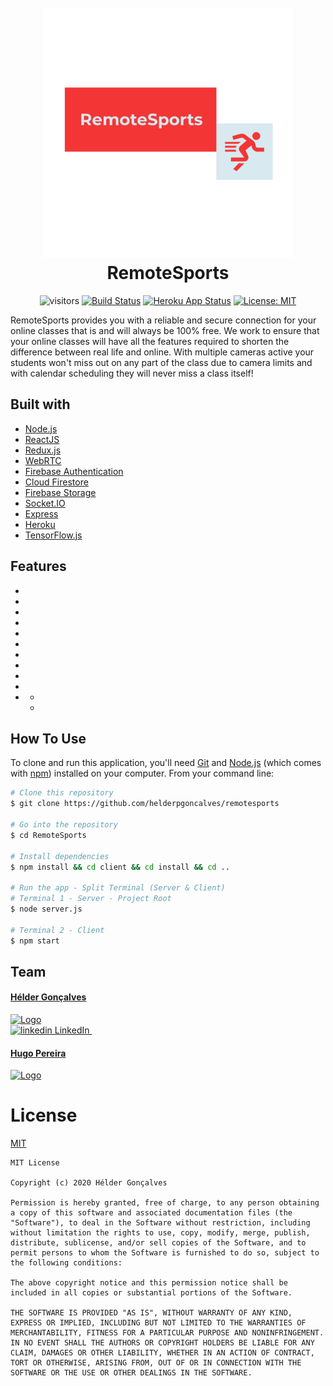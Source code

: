 <h1 align="center">
  <br>
  <a href="https://remotesports.herokuapp.com/"><img src="client/src/assets/logo_transparent.png" alt="RemoteSports" width="400"></a>
  <br>
  RemoteSports
</h1>

<div align="center">

![visitors](https://visitor-badge.glitch.me/badge?page_id=helderpgoncalves.remotesports)
[![Build Status](https://travis-ci.com/helderpgoncalves/RemoteSports.svg?branch=master)](https://travis-ci.com/helderpgoncalves/RemoteSports)
[![Heroku App Status](http://heroku-shields.herokuapp.com/remotesports)](https://remotesports.herokuapp.com/)
[![License: MIT](https://img.shields.io/badge/License-MIT-yellow.svg)](https://opensource.org/licenses/MIT)

</div>

<p>
RemoteSports provides you with a reliable and secure connection for your online classes that is and will always be 100% free. We work to ensure that your online classes will have all the features required to shorten the difference between real life and online. With multiple cameras active your students won't miss out on any part of the class due to camera limits and with calendar scheduling they will never miss a class itself!
</p>

## Built with

- [Node.js](https://nodejs.org/en/)
- [ReactJS](https://reactjs.org/docs/getting-started.html)
- [Redux.js](https://redux.js.org/introduction/getting-started)
- [WebRTC](https://webrtc.org) 
- [Firebase Authentication](https://firebase.google.com/docs/auth)
- [Cloud Firestore](https://firebase.google.com/docs/firestore)
- [Firebase Storage](https://firebase.google.com/docs/storage)
- [Socket.IO](https://socket.io/)
- [Express](https://expressjs.com/)
- [Heroku](https://www.heroku.com/)
- [TensorFlow.js](https://www.tensorflow.org/js)

##  Features

* 
* 
* 
* 
* 
* 
* 
* 
* 
* 
* 
  * 
  * 

## How To Use

To clone and run this application, you'll need [Git](https://git-scm.com) and [Node.js](https://nodejs.org/en/download/) (which comes with [npm](http://npmjs.com)) installed on your computer. From your command line:

```bash
# Clone this repository
$ git clone https://github.com/helderpgoncalves/remotesports

# Go into the repository
$ cd RemoteSports

# Install dependencies
$ npm install && cd client && cd install && cd ..

# Run the app - Split Terminal (Server & Client)
# Terminal 1 - Server - Project Root
$ node server.js

# Terminal 2 - Client
$ npm start 
```

## Team

<p align="center">
  <a href="https://github.com/helderpgoncalves">
    <h4><b>Hélder Gonçalves</b></h4>
    <img src="https://avatars2.githubusercontent.com/u/59267214?s=460&u=3a6111e055dfda341a602937a587c2b84418c28a&v=4)](https://github.com/helderpgoncalves" alt="Logo" width="120" height="120">
  </a> <br />
  <a href="https://www.linkedin.com/in/heldergoncalves16/" rel="nofollow noreferrer">
    <img src="https://i.stack.imgur.com/gVE0j.png" alt="linkedin"> LinkedIn
  </a> &nbsp;
</p>

<p align="center">
  <a href="https://github.com/EvocativeAxisPt">
    <h4><b>Hugo Pereira</b></h4>
    <img src="https://avatars0.githubusercontent.com/u/61696448?s=460&v=4)](https://github.com/EvocativeAxisPt" alt="Logo" width="120" height="120">
  </a>
</p>

# License

[MIT](https://tldrlegal.com/license/mit-license)

```
MIT License

Copyright (c) 2020 Hélder Gonçalves

Permission is hereby granted, free of charge, to any person obtaining a copy of this software and associated documentation files (the "Software"), to deal in the Software without restriction, including without limitation the rights to use, copy, modify, merge, publish, distribute, sublicense, and/or sell copies of the Software, and to permit persons to whom the Software is furnished to do so, subject to the following conditions:

The above copyright notice and this permission notice shall be included in all copies or substantial portions of the Software.

THE SOFTWARE IS PROVIDED "AS IS", WITHOUT WARRANTY OF ANY KIND, EXPRESS OR IMPLIED, INCLUDING BUT NOT LIMITED TO THE WARRANTIES OF MERCHANTABILITY, FITNESS FOR A PARTICULAR PURPOSE AND NONINFRINGEMENT. IN NO EVENT SHALL THE AUTHORS OR COPYRIGHT HOLDERS BE LIABLE FOR ANY CLAIM, DAMAGES OR OTHER LIABILITY, WHETHER IN AN ACTION OF CONTRACT, TORT OR OTHERWISE, ARISING FROM, OUT OF OR IN CONNECTION WITH THE SOFTWARE OR THE USE OR OTHER DEALINGS IN THE SOFTWARE.
```

